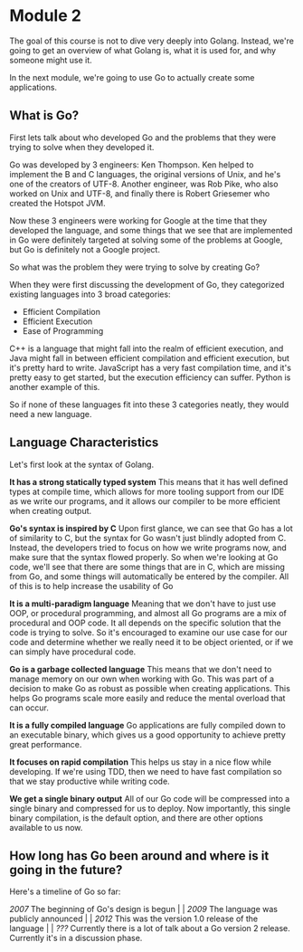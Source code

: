 # Module 2

The goal of this course is not to dive very deeply into Golang. Instead, we're going to get an overview of what Golang is, what it is used for, and why someone might use it. 

In the next module, we're going to use Go to actually create some applications.

## What is Go?

First lets talk about who developed Go and the problems that they were trying to solve when they developed it. 

Go was developed by 3 engineers: Ken Thompson. Ken helped to implement the B and C languages, the original versions of Unix, and he's one of the creators of UTF-8. Another engineer, was Rob Pike, who also worked on Unix and UTF-8, and finally there is Robert Griesemer who created the Hotspot JVM.

Now these 3 engineers were working for Google at the time that they developed the language, and some things that we see that are implemented in Go were definitely targeted at solving some of the problems at Google, but Go is definitely not a Google project.

So what was the problem they were trying to solve by creating Go?

When they were first discussing the development of Go, they categorized existing languages into 3 broad categories:

- Efficient Compilation
- Efficient Execution
- Ease of Programming

C++ is a language that might fall into the realm of efficient execution, and Java might fall in between efficient compilation and efficient execution, but it's pretty hard to write. JavaScript has a very fast compilation time, and it's pretty easy to get started, but the execution efficiency can suffer. Python is another example of this.

So if none of these languages fit into these 3 categories neatly, they would need a new language.

## Language Characteristics

Let's first look at the syntax of Golang. 

**It has a strong statically typed system**
This means that it has well defined types at compile time, which allows for more tooling support from our IDE as we write our programs, and it allows our compiler to be more efficient when creating output.

**Go's syntax is inspired by C**
Upon first glance, we can see that Go has a lot of similarity to C, but the syntax for Go wasn't just blindly adopted from C. Instead, the developers tried to focus on how we write programs now, and make sure that the syntax flowed properly. So when we're looking at Go code, we'll see that there are some things that are in C, which are missing from Go, and some things will automatically be entered by the compiler. All of this is to help increase the usability of Go

**It is a multi-paradigm language**
Meaning that we don't have to just use OOP, or procedural programming, and almost all Go programs are a mix of procedural and OOP code. It all depends on the specific solution that the code is trying to solve. So it's encouraged to examine our use case for our code and determine whether we really need it to be object oriented, or if we can simply have procedural code.

**Go is a garbage collected language**
This means that we don't need to manage memory on our own when working with Go. This was part of a decision to make Go as robust as possible when creating applications. This helps Go programs scale more easily and reduce the mental overload that can occur.

**It is a fully compiled language**
Go applications are fully compiled down to an executable binary, which gives us a good opportunity to achieve pretty great performance.

**It focuses on rapid compilation**
This helps us stay in a nice flow while developing. If we're using TDD, then we need to have fast compilation so that we stay productive while writing code.

**We get a single binary output**
All of our Go code will be compressed into a single binary and compressed for us to deploy. Now importantly, this single binary compilation, is the default option, and there are other options available to us now. 

## How long has Go been around and where is it going in the future?

Here's a timeline of Go so far:

*2007*
The beginning of Go's design is begun
|
|
*2009*
The language was publicly announced
|
|
*2012*
This was the version 1.0 release of the language
|
|
*???*
Currently there is a lot of talk about a Go version 2 release. Currently it's in a discussion phase. 



